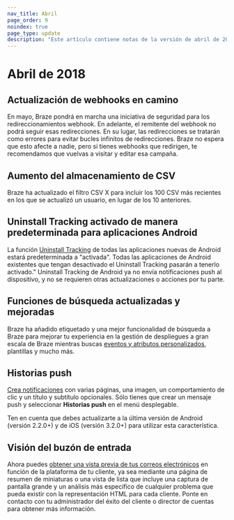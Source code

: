 ```yaml
---
nav_title: Abril
page_order: 9
noindex: true
page_type: update
description: "Este artículo contiene notas de la versión de abril de 2018."
---
```

# Abril de 2018

## Actualización de webhooks en camino

En mayo, Braze pondrá en marcha una iniciativa de seguridad para los redireccionamientos webhook. En adelante, el remitente del webhook no podrá seguir esas redirecciones. En su lugar, las redirecciones se tratarán como errores para evitar bucles infinitos de redirecciones. Braze no espera que esto afecte a nadie, pero si tienes webhooks que redirigen, te recomendamos que vuelvas a visitar y editar esa campaña.

## Aumento del almacenamiento de CSV

Braze ha actualizado el filtro CSV X para incluir los 100 CSV más recientes en los que se actualizó un usuario, en lugar de los 10 anteriores.

## Uninstall Tracking activado de manera predeterminada para aplicaciones Android

La función [Uninstall Tracking][94] de todas las aplicaciones nuevas de Android estará predeterminada a "activada". Todas las aplicaciones de Android existentes que tengan desactivado el Uninstall Tracking pasarán a tenerlo activado." Uninstall Tracking de Android ya no envía notificaciones push al dispositivo, y no se requieren otras actualizaciones o acciones por tu parte.

## Funciones de búsqueda actualizadas y mejoradas

Braze ha añadido etiquetado y una mejor funcionalidad de búsqueda a Braze para mejorar tu experiencia en la gestión de despliegues a gran escala de Braze mientras buscas [eventos y atributos personalizados][92], plantillas y mucho más.

## Historias push

[Crea notificaciones][95] con varias páginas, una imagen, un comportamiento de clic y un título y subtítulo opcionales. Sólo tienes que crear un mensaje push y seleccionar **Historias push** en el menú desplegable.

Ten en cuenta que debes actualizarte a la última versión de Android (versión 2.2.0+) y de iOS (versión 3.2.0+) para utilizar esta característica.


## Visión del buzón de entrada

Ahora puedes [obtener una vista previa de tus correos electrónicos][96] en función de la plataforma de tu cliente, ya sea mediante una página de resumen de miniaturas o una vista de lista que incluye una captura de pantalla grande y un análisis más específico de cualquier problema que pueda existir con la representación HTML para cada cliente. Ponte en contacto con tu administrador del éxito del cliente o director de cuentas para obtener más información.


[92]: {{site.baseurl}}/user_guide/onboarding/platform_administrative_features/#custom-event-and-attribute-management
[94]: {{site.baseurl}}/user_guide/data_and_analytics/uninstall_tracking/#uninstall-tracking-for-campaigns
[95]: {{site.baseurl}}/user_guide/message_building_by_channel/push/push_stories/#push-stories
[96]: {{site.baseurl}}/user_guide/message_building_by_channel/email/inbox_vision/#inbox-vision
